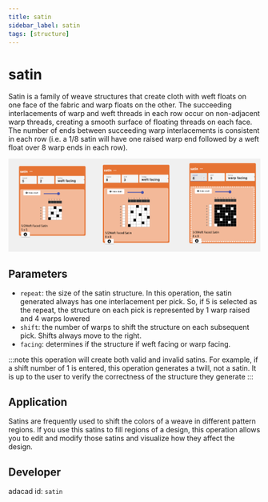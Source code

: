 ```yaml
---
title: satin
sidebar_label: satin
tags: [structure]
---
```

# satin
Satin is a family of weave structures that create cloth with weft floats on one face of the fabric and warp floats on the other. The succeeding interlacements of warp and weft threads in each row occur on non-adjacent warp threads, creating a smooth surface of floating threads on each face. The number of ends between succeeding warp interlacements is consistent in each row (i.e. a 1/8 satin will have one raised warp end followed by a weft float over 8 warp ends in each row).

![file](./img/satin.png)

## Parameters
- `repeat`: the size of the satin structure. In this operation, the satin generated always has one interlacement per pick. So, if 5 is selected as the repeat, the structure on each pick is represented by 1 warp raised and 4 warps lowered
- `shift`: the number of warps to shift the structure on each subsequent pick. Shifts always move to the right.  
- `facing`: determines if the structure if weft facing or warp facing. 

:::note
this operation will create both valid and invalid satins.  For example, if a shift number of 1 is entered, this operation generates a twill, not a satin. It is up to the user to verify the correctness of the structure they generate
:::

## Application
Satins are frequently used to shift the colors of a weave in different pattern regions. If you use this satins to fill regions of a design, this operation allows you to edit and modify those satins and visualize how they affect the design. 

## Developer
adacad id: `satin`
